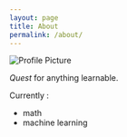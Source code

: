 ```yaml
---
layout: page
title: About
permalink: /about/
---
```


<img src="{{ site.baseurl }}/assets/sch.JPG" title="Profile Picture" class="profile">

*Quest* for anything learnable.

Currently :
- math
- machine learning

[centrarium]: https://github.com/bencentra/centrarium
[bencentra]: http://bencentra.com
[jekyll]: https://github.com/jekyll/jekyll
